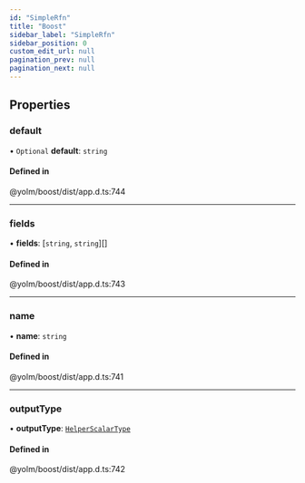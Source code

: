 ```yaml
---
id: "SimpleRfn"
title: "Boost"
sidebar_label: "SimpleRfn"
sidebar_position: 0
custom_edit_url: null
pagination_prev: null
pagination_next: null
---
```


## Properties

### default

• `Optional` **default**: `string`

#### Defined in

@yolm/boost/dist/app.d.ts:744

___

### fields

• **fields**: [`string`, `string`][]

#### Defined in

@yolm/boost/dist/app.d.ts:743

___

### name

• **name**: `string`

#### Defined in

@yolm/boost/dist/app.d.ts:741

___

### outputType

• **outputType**: [`HelperScalarType`](../modules.md#helperscalartype)

#### Defined in

@yolm/boost/dist/app.d.ts:742
